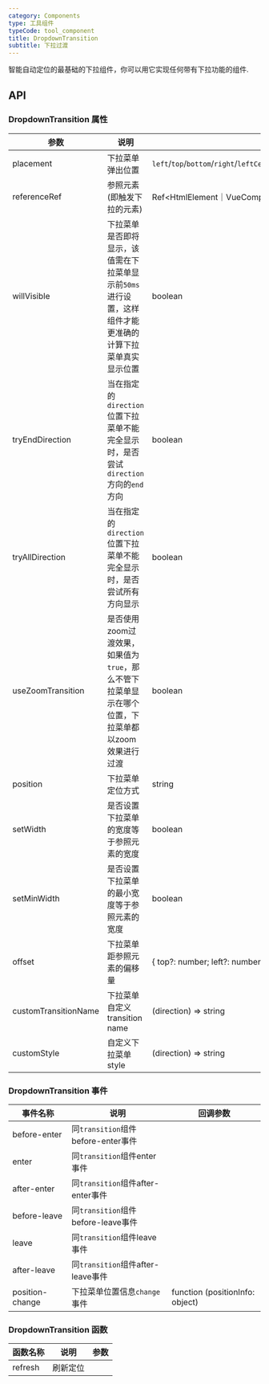 ```yaml
---
category: Components
type: 工具组件
typeCode: tool_component
title: DropdownTransition
subtitle: 下拉过渡
---
```


智能自动定位的最基础的下拉组件，你可以用它实现任何带有下拉功能的组件.

## API

### DropdownTransition 属性

| 参数                   | 说明                                                      | 类型                                                                                                                            | 默认值      |
|----------------------|---------------------------------------------------------|-------------------------------------------------------------------------------------------------------------------------------|----------|
| placement            | 下拉菜单弹出位置                                                | `left`/`top`/`bottom`/`right`/`leftCenter`/`leftEnd`/`topCenter`/`topEnd`/`bottomCenter`/`bottomEnd`/`rightCenter`/`rightEnd` | bottom   |
| referenceRef         | 参照元素(即触发下拉的元素)                                          | Ref<HtmlElement｜VueComponent  >                                                                                               |          |
| willVisible          | 下拉菜单是否即将显示，该值需在下拉菜单显示前`50ms`进行设置，这样组件才能更准确的计算下拉菜单真实显示位置 | boolean                                                                                                                       | false    |
| tryEndDirection      | 当在指定的`direction`位置下拉菜单不能完全显示时，是否尝试`direction`方向的`end`方向 | boolean                                                                                                                       | true     |
| tryAllDirection      | 当在指定的`direction`位置下拉菜单不能完全显示时，是否尝试所有方向显示                | boolean                                                                                                                       | true     |
| useZoomTransition    | 是否使用zoom过渡效果，如果值为`true`，那么不管下拉菜单显示在哪个位置，下拉菜单都以zoom效果进行过渡 | boolean                                                                                                                       | false    |
| position             | 下拉菜单定位方式                                                | string                                                                                                                        | absolute |
| setWidth             | 是否设置下拉菜单的宽度等于参照元素的宽度                                    | boolean                                                                                                                       | false    |
| setMinWidth          | 是否设置下拉菜单的最小宽度等于参照元素的宽度                                  | boolean                                                                                                                       | false    |
| offset               | 下拉菜单距参照元素的偏移量                                           | { top?: number; left?: number; }                                                                                              | false    |
| customTransitionName | 下拉菜单自定义transition name                                  | (direction) => string                                                                                                         |      |
| customStyle          | 自定义下拉菜单style                                            | (direction) => string                                                                                                         |      |


### DropdownTransition 事件

| 事件名称            | 说明                            | 回调参数                            |
|-----------------|-------------------------------|---------------------------------|
| before-enter    | 同`transition`组件before-enter事件 |                                 |
| enter           | 同`transition`组件enter事件        |                                 |
| after-enter     | 同`transition`组件after-enter事件  |                                 |
| before-leave    | 同`transition`组件before-leave事件 |                                 |
| leave           | 同`transition`组件leave事件        |                                 |
| after-leave     | 同`transition`组件after-leave事件  |                                 |
| position-change | 下拉菜单位置信息`change`事件            | function (positionInfo: object) |


### DropdownTransition 函数

| 函数名称 | 说明     | 参数                    |
|------|--------|----------------------------|
| refresh | 刷新定位   |                              |
